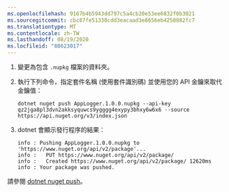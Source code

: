 ```yaml
---
ms.openlocfilehash: 9167b4b5943dd797c5a4cb20e53ee6832f0b3021
ms.sourcegitcommit: cbc87fe51330cdd3eacaad3e8656eb4258882fc7
ms.translationtype: MT
ms.contentlocale: zh-TW
ms.lasthandoff: 08/19/2020
ms.locfileid: "88623017"
---
```

1. 變更為包含 `.nupkg` 檔案的資料夾。

1. 執行下列命令，指定套件名稱 (使用套件識別碼) 並使用您的 API 金鑰來取代金鑰值：

    ```dotnetcli
    dotnet nuget push AppLogger.1.0.0.nupkg --api-key qz2jga8pl3dvn2akksyquwcs9ygggg4exypy3bhxy6w6x6 --source https://api.nuget.org/v3/index.json
    ```

1. dotnet 會顯示發行程序的結果：

    ```output
    info : Pushing AppLogger.1.0.0.nupkg to 'https://www.nuget.org/api/v2/package'...
    info :   PUT https://www.nuget.org/api/v2/package/
    info :   Created https://www.nuget.org/api/v2/package/ 12620ms
    info : Your package was pushed.
    ```

請參閱 [dotnet nuget push](/dotnet/core/tools/dotnet-nuget-push)。